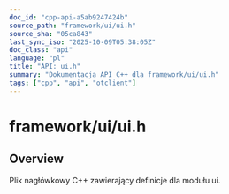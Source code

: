 ```yaml
---
doc_id: "cpp-api-a5ab9247424b"
source_path: "framework/ui/ui.h"
source_sha: "05ca843"
last_sync_iso: "2025-10-09T05:38:05Z"
doc_class: "api"
language: "pl"
title: "API: ui.h"
summary: "Dokumentacja API C++ dla framework/ui/ui.h"
tags: ["cpp", "api", "otclient"]
---
```


# framework/ui/ui.h

## Overview

Plik nagłówkowy C++ zawierający definicje dla modułu ui.
